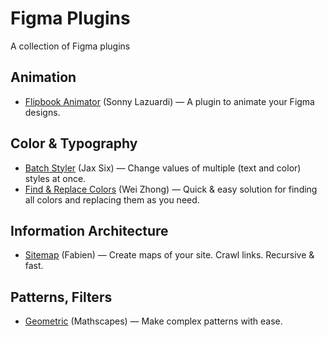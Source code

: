 # Figma Plugins
A collection of Figma plugins

## Animation
- [Flipbook Animator](https://www.figma.com/community/plugin/823077195186711433/Flipbook-Animator-GIF) (Sonny Lazuardi) — A plugin to animate your Figma designs.

## Color & Typography
- [Batch Styler](https://www.figma.com/community/plugin/818203235789864127/Batch-Styler) (Jax Six) — Change values of multiple (text and color) styles at once.
- [Find & Replace Colors](https://www.figma.com/community/plugin/806266638862897503/Find-and-Replace-Colors) (Wei Zhong) — Quick & easy solution for finding all colors and replacing them as you need.

## Information Architecture
- [Sitemap](https://www.figma.com/community/plugin/818613147082270958/Sitemap) (Fabien) — Create maps of your site. Crawl links. Recursive & fast.

## Patterns, Filters
- [Geometric](https://www.figma.com/community/plugin/816329785694858088/Geometric) (Mathscapes) — Make complex patterns with ease.
